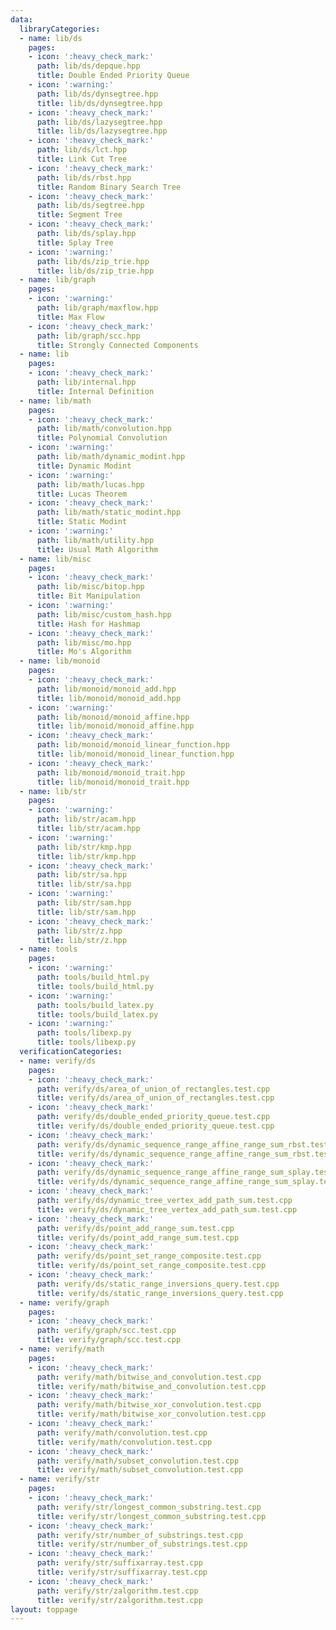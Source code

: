 ```yaml
---
data:
  libraryCategories:
  - name: lib/ds
    pages:
    - icon: ':heavy_check_mark:'
      path: lib/ds/depque.hpp
      title: Double Ended Priority Queue
    - icon: ':warning:'
      path: lib/ds/dynsegtree.hpp
      title: lib/ds/dynsegtree.hpp
    - icon: ':heavy_check_mark:'
      path: lib/ds/lazysegtree.hpp
      title: lib/ds/lazysegtree.hpp
    - icon: ':heavy_check_mark:'
      path: lib/ds/lct.hpp
      title: Link Cut Tree
    - icon: ':heavy_check_mark:'
      path: lib/ds/rbst.hpp
      title: Random Binary Search Tree
    - icon: ':heavy_check_mark:'
      path: lib/ds/segtree.hpp
      title: Segment Tree
    - icon: ':heavy_check_mark:'
      path: lib/ds/splay.hpp
      title: Splay Tree
    - icon: ':warning:'
      path: lib/ds/zip_trie.hpp
      title: lib/ds/zip_trie.hpp
  - name: lib/graph
    pages:
    - icon: ':warning:'
      path: lib/graph/maxflow.hpp
      title: Max Flow
    - icon: ':heavy_check_mark:'
      path: lib/graph/scc.hpp
      title: Strongly Connected Components
  - name: lib
    pages:
    - icon: ':heavy_check_mark:'
      path: lib/internal.hpp
      title: Internal Definition
  - name: lib/math
    pages:
    - icon: ':heavy_check_mark:'
      path: lib/math/convolution.hpp
      title: Polynomial Convolution
    - icon: ':warning:'
      path: lib/math/dynamic_modint.hpp
      title: Dynamic Modint
    - icon: ':warning:'
      path: lib/math/lucas.hpp
      title: Lucas Theorem
    - icon: ':heavy_check_mark:'
      path: lib/math/static_modint.hpp
      title: Static Modint
    - icon: ':warning:'
      path: lib/math/utility.hpp
      title: Usual Math Algorithm
  - name: lib/misc
    pages:
    - icon: ':heavy_check_mark:'
      path: lib/misc/bitop.hpp
      title: Bit Manipulation
    - icon: ':warning:'
      path: lib/misc/custom_hash.hpp
      title: Hash for Hashmap
    - icon: ':heavy_check_mark:'
      path: lib/misc/mo.hpp
      title: Mo's Algorithm
  - name: lib/monoid
    pages:
    - icon: ':heavy_check_mark:'
      path: lib/monoid/monoid_add.hpp
      title: lib/monoid/monoid_add.hpp
    - icon: ':warning:'
      path: lib/monoid/monoid_affine.hpp
      title: lib/monoid/monoid_affine.hpp
    - icon: ':heavy_check_mark:'
      path: lib/monoid/monoid_linear_function.hpp
      title: lib/monoid/monoid_linear_function.hpp
    - icon: ':heavy_check_mark:'
      path: lib/monoid/monoid_trait.hpp
      title: lib/monoid/monoid_trait.hpp
  - name: lib/str
    pages:
    - icon: ':warning:'
      path: lib/str/acam.hpp
      title: lib/str/acam.hpp
    - icon: ':warning:'
      path: lib/str/kmp.hpp
      title: lib/str/kmp.hpp
    - icon: ':heavy_check_mark:'
      path: lib/str/sa.hpp
      title: lib/str/sa.hpp
    - icon: ':warning:'
      path: lib/str/sam.hpp
      title: lib/str/sam.hpp
    - icon: ':heavy_check_mark:'
      path: lib/str/z.hpp
      title: lib/str/z.hpp
  - name: tools
    pages:
    - icon: ':warning:'
      path: tools/build_html.py
      title: tools/build_html.py
    - icon: ':warning:'
      path: tools/build_latex.py
      title: tools/build_latex.py
    - icon: ':warning:'
      path: tools/libexp.py
      title: tools/libexp.py
  verificationCategories:
  - name: verify/ds
    pages:
    - icon: ':heavy_check_mark:'
      path: verify/ds/area_of_union_of_rectangles.test.cpp
      title: verify/ds/area_of_union_of_rectangles.test.cpp
    - icon: ':heavy_check_mark:'
      path: verify/ds/double_ended_priority_queue.test.cpp
      title: verify/ds/double_ended_priority_queue.test.cpp
    - icon: ':heavy_check_mark:'
      path: verify/ds/dynamic_sequence_range_affine_range_sum_rbst.test.cpp
      title: verify/ds/dynamic_sequence_range_affine_range_sum_rbst.test.cpp
    - icon: ':heavy_check_mark:'
      path: verify/ds/dynamic_sequence_range_affine_range_sum_splay.test.cpp
      title: verify/ds/dynamic_sequence_range_affine_range_sum_splay.test.cpp
    - icon: ':heavy_check_mark:'
      path: verify/ds/dynamic_tree_vertex_add_path_sum.test.cpp
      title: verify/ds/dynamic_tree_vertex_add_path_sum.test.cpp
    - icon: ':heavy_check_mark:'
      path: verify/ds/point_add_range_sum.test.cpp
      title: verify/ds/point_add_range_sum.test.cpp
    - icon: ':heavy_check_mark:'
      path: verify/ds/point_set_range_composite.test.cpp
      title: verify/ds/point_set_range_composite.test.cpp
    - icon: ':heavy_check_mark:'
      path: verify/ds/static_range_inversions_query.test.cpp
      title: verify/ds/static_range_inversions_query.test.cpp
  - name: verify/graph
    pages:
    - icon: ':heavy_check_mark:'
      path: verify/graph/scc.test.cpp
      title: verify/graph/scc.test.cpp
  - name: verify/math
    pages:
    - icon: ':heavy_check_mark:'
      path: verify/math/bitwise_and_convolution.test.cpp
      title: verify/math/bitwise_and_convolution.test.cpp
    - icon: ':heavy_check_mark:'
      path: verify/math/bitwise_xor_convolution.test.cpp
      title: verify/math/bitwise_xor_convolution.test.cpp
    - icon: ':heavy_check_mark:'
      path: verify/math/convolution.test.cpp
      title: verify/math/convolution.test.cpp
    - icon: ':heavy_check_mark:'
      path: verify/math/subset_convolution.test.cpp
      title: verify/math/subset_convolution.test.cpp
  - name: verify/str
    pages:
    - icon: ':heavy_check_mark:'
      path: verify/str/longest_common_substring.test.cpp
      title: verify/str/longest_common_substring.test.cpp
    - icon: ':heavy_check_mark:'
      path: verify/str/number_of_substrings.test.cpp
      title: verify/str/number_of_substrings.test.cpp
    - icon: ':heavy_check_mark:'
      path: verify/str/suffixarray.test.cpp
      title: verify/str/suffixarray.test.cpp
    - icon: ':heavy_check_mark:'
      path: verify/str/zalgorithm.test.cpp
      title: verify/str/zalgorithm.test.cpp
layout: toppage
---
```

